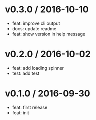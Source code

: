 
v0.3.0 / 2016-10-10
==================

  * feat: improve cli output
  * docs: update readme
  * feat: show version in help message

v0.2.0 / 2016-10-02
===================

  * feat: add loading spinner
  * test: add test

v0.1.0 / 2016-09-30
===================

  * feat: first release
  * feat: init
